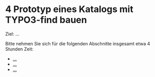 # 4 Prototyp eines Katalogs mit TYPO3-find bauen

Ziel: ...

Bitte nehmen Sie sich für die folgenden Abschnitte insgesamt etwa 4 Stunden Zeit:

* [...]()
* [...]()
* [...]()
